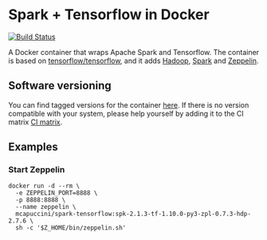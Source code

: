# Spark + Tensorflow in Docker
[![Build Status](https://travis-ci.org/mcapuccini/spark-tensorflow.svg?branch=master)](https://travis-ci.org/mcapuccini/spark-tensorflow)

A Docker container that wraps Apache Spark and Tensorflow. The container is based on [tensorflow/tensorflow](https://hub.docker.com/r/tensorflow/tensorflow/), and it adds [Hadoop](http://hadoop.apache.org/), [Spark](https://spark.apache.org/) and [Zeppelin](https://zeppelin.apache.org/).

## Software versioning
You can find tagged versions for the container [here](https://hub.docker.com/r/mcapuccini/spark-tensorflow/tags/). If there is no version compatible with your system, please help yourself by adding it to the CI matrix [CI matrix](https://github.com/mcapuccini/spark-tensorflow/blob/master/.travis.yml#L11).


## Examples

### Start Zeppelin
```
docker run -d --rm \
  -e ZEPPELIN_PORT=8888 \
  -p 8888:8888 \
  --name zeppelin \
  mcapuccini/spark-tensorflow:spk-2.1.3-tf-1.10.0-py3-zpl-0.7.3-hdp-2.7.6 \
  sh -c '$Z_HOME/bin/zeppelin.sh'
```

